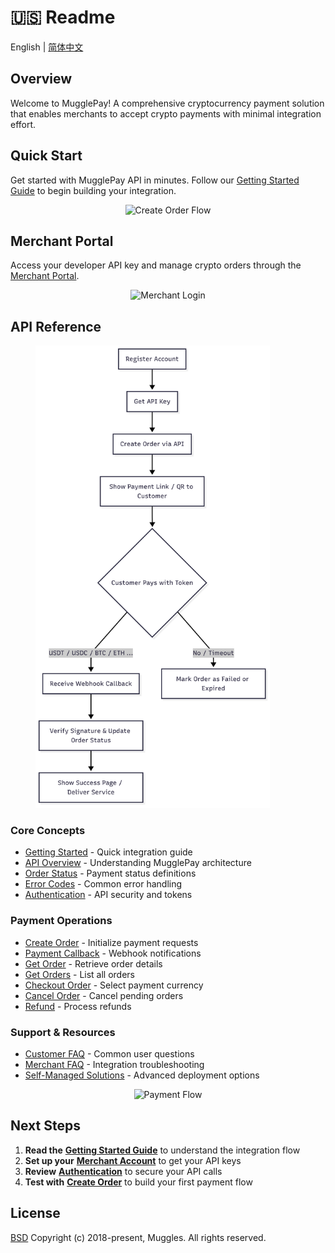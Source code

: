 # 🇺🇸 Readme

English | [简体中文](<README (1).md>)

## Overview

Welcome to MugglePay! A comprehensive cryptocurrency payment solution that enables merchants to accept crypto payments with minimal integration effort.

## Quick Start

Get started with MugglePay API in minutes. Follow our [Getting Started Guide](faq/GetStarted.md) to begin building your integration.

<div align="center"><img src="https://dcdn.mugglepay.com/dt/pay/docs/mp-create.png" alt="Create Order Flow" width="400"></div>

## Merchant Portal

Access your developer API key and manage crypto orders through the [Merchant Portal](https://merchants.mugglepay.com/).

<div align="center"><img src="https://dcdn.mugglepay.com/dt/pay/docs/mp-login.png" alt="Merchant Login" width="250"></div>

## API Reference

<figure><img src=".gitbook/assets/mugglepayintegration.png" alt="" width="375"><figcaption></figcaption></figure>

### Core Concepts

* [Getting Started](faq/GetStarted.md) - Quick integration guide
* [API Overview](faq/Overview.md) - Understanding MugglePay architecture
* [Order Status](basic/OrderStatus.md) - Payment status definitions
* [Error Codes](basic/ErrorCodes.md) - Common error handling
* [Authentication](basic/Authentication.md) - API security and tokens

### Payment Operations

* [Create Order](order/CreateOrder.md) - Initialize payment requests
* [Payment Callback](order/PaymentCallback.md) - Webhook notifications
* [Get Order](order/GetOrder.md) - Retrieve order details
* [Get Orders](order/GetOrders.md) - List all orders
* [Checkout Order](order/CheckoutOrder.md) - Select payment currency
* [Cancel Order](order/CancelOrder.md) - Cancel pending orders
* [Refund](order/Refund.md) - Process refunds

### Support & Resources

* [Customer FAQ](faq/CustomerFAQ.md) - Common user questions
* [Merchant FAQ](faq/MerchantFAQ.md) - Integration troubleshooting
* [Self-Managed Solutions](self-managed-non-custodian.md) - Advanced deployment options

<div align="center"><img src="https://dcdn.mugglepay.com/dt/pay/docs/mp-payment.png" alt="Payment Flow" width="250"></div>

## Next Steps

1. **Read the** [**Getting Started Guide**](faq/GetStarted.md) to understand the integration flow
2. **Set up your** [**Merchant Account**](https://merchants.mugglepay.com/) to get your API keys
3. **Review** [**Authentication**](basic/Authentication.md) to secure your API calls
4. **Test with** [**Create Order**](order/CreateOrder.md) to build your first payment flow

## License

[BSD](https://www.wikiwand.com/en/BSD_licenses) Copyright (c) 2018-present, Muggles. All rights reserved.
